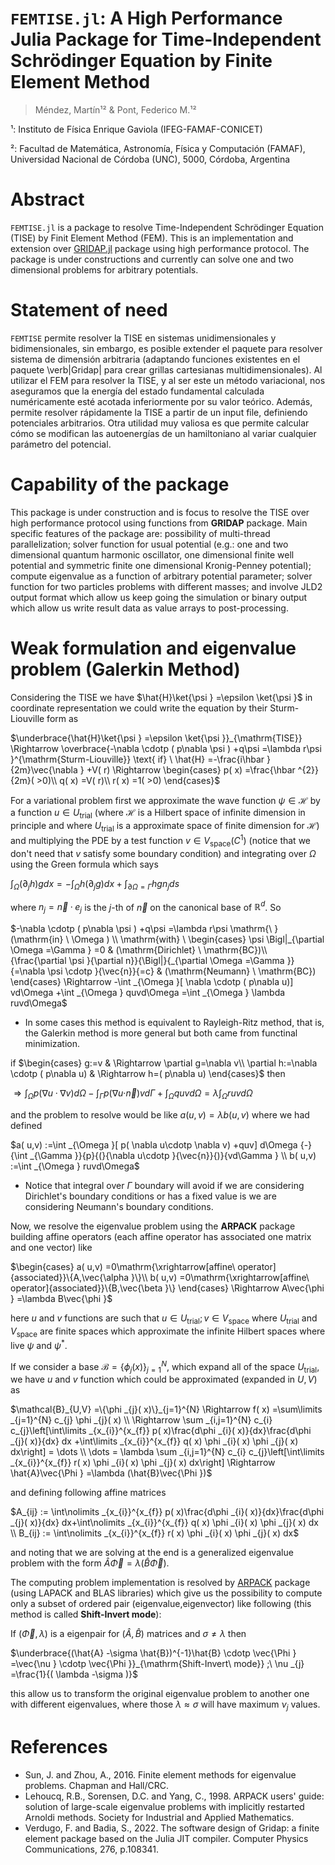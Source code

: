 # `FEMTISE.jl`: A High Performance Julia Package for Time-Independent Schrödinger Equation by Finite Element Method

> Méndez, Martín¹² & Pont, Federico M.¹²

¹: Instituto de Física Enrique Gaviola (IFEG-FAMAF-CONICET)

²: Facultad de Matemática, Astronomía, Física y Computación (FAMAF), Universidad Nacional de Córdoba (UNC), 5000, Córdoba, Argentina

# Abstract

`FEMTISE.jl` is a package to resolve Time-Independent Schrödinger Equation (TISE) by Finit Element Method (FEM). This is an implementation and extension over [GRIDAP.jl](https://github.com/gridap/Gridap.jl) package using high performance protocol. The package is under constructions and currently can solve one and two dimensional problems for arbitrary potentials.

# Statement of need

`FEMTISE` permite resolver la TISE en sistemas unidimensionales y bidimensionales, sin embargo, es posible extender el paquete para resolver sistema de dimensión arbitraria (adaptando funciones existentes en el paquete \verb|Gridap| para crear grillas cartesianas multidimensionales). Al utilizar el FEM para resolver la TISE, y al ser este un método variacional, nos aseguramos que la energía del estado fundamental calculada numéricamente esté acotada inferiormente por su valor teórico. Además, permite resolver rápidamente la TISE a partir de un input file, definiendo potenciales arbitrarios. Otra utilidad muy valiosa es que permite calcular cómo se modifican las autoenergías de un hamiltoniano al variar cualquier parámetro del potencial.

# Capability of the package
This package is under construction and is focus to resolve the TISE over high performance protocol using functions from **GRIDAP** package. Main specific features of the package are: possibility of multi-thread parallelization; solver function for usual potential (e.g.: one and two dimensional quantum harmonic oscillator, one dimensional finite well potential and symmetric finite one dimensional Kronig-Penney potential); compute eigenvalue as a function of arbitrary potential parameter; solver function for two particles problems with different masses; and involve JLD2 output format which allow us keep going the simulation or binary output which allow us write result data as value arrays to post-processing.

# Weak formulation and eigenvalue problem (Galerkin Method)

Considering the TISE we have $\hat{H}\ket{\psi } =\epsilon \ket{\psi }$ in coordinate representation we could write the equation by their Sturm-Liouville form as

$\underbrace{\hat{H}\ket{\psi } =\epsilon \ket{\psi }}_{\mathrm{TISE}} \Rightarrow \overbrace{-\nabla \cdotp ( p\nabla \psi ) +q\psi =\lambda r\psi }^{\mathrm{Sturm-Liouville}} \text{  if} \ \hat{H} =-\frac{i\hbar }{2m}\vec{\nabla } +V( r) \Rightarrow \begin{cases} p( x) =\frac{\hbar ^{2}}{2m}(  >0)\\ q( x) =V( r)\\ r( x) =1(  >0) \end{cases}$

For a variational problem first we approximate the wave function $\psi \in \mathcal{H}$ by a function $u\in U_{\mathrm{trial}}$ (where $\mathcal{H}$ is a Hilbert space of infinite dimension in principle and where $U_{\mathrm{trial}}$ is a approximate space of finite dimension for $\mathcal{H}$) and multiplying the PDE by a test function $v\in V_{\mathrm{space}}\left( C^{1}\right)$ (notice that we don't need that $v$ satisfy some boundary condition) and integrating over $\Omega$ using the Green formula which says

$\int _{\Omega }( \partial _{j} h) gdx=-\int _{\Omega } h( \partial _{j} g) dx+\int _{\partial \Omega =\Gamma } hgn_{j} ds$

where $n_{j} =\vec{n} \cdotp e_{j}$ is the $j$-th of $\vec{n}$ on the canonical base of $\mathbb{R}^{d}$. So

$-\nabla \cdotp ( p\nabla \psi ) +q\psi =\lambda r\psi \mathrm{\ }(\mathrm{in} \ \Omega ) \\ \mathrm{with} \ \begin{cases} \psi \Bigl|_{\partial \Omega =\Gamma } =0 & (\mathrm{Dirichlet} \ \mathrm{BC})\\ {\frac{\partial \psi }{\partial n}}{\Bigl|}{_{\partial \Omega =\Gamma }}{=\nabla \psi \cdotp }{\vec{n}}{=c} & (\mathrm{Neumann} \ \mathrm{BC}) \end{cases} \Rightarrow -\int _{\Omega }[ \nabla \cdotp ( p\nabla u)] vd\Omega +\int _{\Omega } quvd\Omega =\int _{\Omega } \lambda ruvd\Omega$

* In some cases this method is equivalent to Rayleigh-Ritz method, that is, the Galerkin method is more general but both came from functinal minimization.

if $\begin{cases} g:=v & \Rightarrow \partial g=\nabla v\\ \partial h:=\nabla \cdotp ( p\nabla u) & \Rightarrow h=( p\nabla u) \end{cases}$ then

$\Rightarrow \int _{\Omega } p( \nabla u\cdotp \nabla v) d\Omega {-}{\int _{\Gamma }}{p}{(}{\nabla u\cdotp }{\vec{n}}{)}{vd\Gamma } +\int _{\Omega } quvd\Omega = \lambda \int _{\Omega } ruvd\Omega$

and the problem to resolve would be like $a( u,v) =\lambda b( u,v)$ where we had defined 

$a( u,v) :=\int _{\Omega }[ p( \nabla u\cdotp \nabla v) +quv] d\Omega {-}{\int _{\Gamma }}{p}{(}{\nabla u\cdotp }{\vec{n}}{)}{vd\Gamma } \\ b( u,v) :=\int _{\Omega } ruvd\Omega$

* Notice that integral over $\Gamma$ boundary will avoid if we are considering Dirichlet's boundary conditions or has a fixed value is we are considering Neumann's boundary conditions.

Now, we resolve the eigenvalue problem using the **ARPACK** package building affine operators (each affine operator has associated one matrix and one vector) like

$\begin{cases} a( u,v) =0\mathrm{\xrightarrow[affine\ operator]{associated}}\{A,\vec{\alpha }\}\\ b( u,v) =0\mathrm{\xrightarrow[affine\ operator]{associated}}\{B,\vec{\beta }\} \end{cases} \Rightarrow A\vec{\phi } =\lambda B\vec{\phi }$

here $u$ and $v$ functions are such that $u\in U_{\mathrm{trial}} ;v\in V_{\mathrm{space}}$ where $U_{\mathrm{trial}}$ and $V_{\mathrm{space}}$ are finite spaces which approximate the infinite Hilbert spaces where live $\psi$ and $\psi^{*}$.

If we consider a base $\mathcal{B} =\{\phi _{j}( x)\}_{j=1}^{N}$, which expand all of the space $U_{\mathrm{trial}}$, we have $u$ and $v$ function which could be approximated (expanded in $U,V$) as

$\mathcal{B}_{U,V} =\{\phi _{j}( x)\}_{j=1}^{N} \Rightarrow f( x) =\sum\limits _{j=1}^{N} c_{j} \phi _{j}( x) \\ \Rightarrow \sum _{i,j=1}^{N} c_{i} c_{j}\left[\int\limits _{x_{i}}^{x_{f}} p( x)\frac{d\phi _{i}( x)}{dx}\frac{d\phi _{j}( x)}{dx} dx +\int\limits _{x_{i}}^{x_{f}} q( x) \phi _{i}( x) \phi _{j}( x) dx\right] = \dots \\ \dots = \lambda \sum _{i,j=1}^{N} c_{i} c_{j}\left[\int\limits _{x_{i}}^{x_{f}} r( x) \phi _{i}( x) \phi _{j}( x) dx\right] \Rightarrow \hat{A}\vec{\Phi } =\lambda (\hat{B}\vec{\Phi })$

and defining following affine matrices

$A_{ij} := \int\nolimits _{x_{i}}^{x_{f}} p( x)\frac{d\phi _{i}( x)}{dx}\frac{d\phi _{j}( x)}{dx} dx+\int\nolimits _{x_{i}}^{x_{f}} q( x) \phi _{i}( x) \phi _{j}( x) dx \\ B_{ij} := \int\nolimits _{x_{i}}^{x_{f}} r( x) \phi _{i}( x) \phi _{j}( x) dx$

and noting that we are solving at the end is a generalized eigenvalue problem with the form $\hat{A}\vec{\Phi } =\lambda (\hat{B}\vec{\Phi })$.

The computing problem implementation is resolved by [ARPACK](https://github.com/JuliaLinearAlgebra/Arpack.jl/tree/master) package (using LAPACK and BLAS libraries) which give us the possibility to compute only a subset of ordered pair (eigenvalue,eigenvector) like following (this method is called **Shift-Invert mode**):

If $(\vec{\Phi } ,\lambda )$ is a eigenpair for $(\hat{A} ,\hat{B})$ matrices and $\sigma \neq \lambda$ then

$\underbrace{(\hat{A} -\sigma \hat{B})^{-1}\hat{B} \cdotp \vec{\Phi } =\vec{\nu } \cdotp \vec{\Phi }}_{\mathrm{Shift-Invert\ mode}} ;\ \nu _{j} =\frac{1}{( \lambda -\sigma )}$

this allow us to transform the original eigenvalue problem to another one with different eigenvalues, where those $\lambda \approx \sigma$ will have maximum $\nu _{j}$ values.

# References

+ Sun, J. and Zhou, A., 2016. Finite element methods for eigenvalue problems. Chapman and Hall/CRC.
+ Lehoucq, R.B., Sorensen, D.C. and Yang, C., 1998. ARPACK users' guide: solution of large-scale eigenvalue problems with implicitly restarted Arnoldi methods. Society for Industrial and Applied Mathematics.
+ Verdugo, F. and Badia, S., 2022. The software design of Gridap: a finite element package based on the Julia JIT compiler. Computer Physics Communications, 276, p.108341.